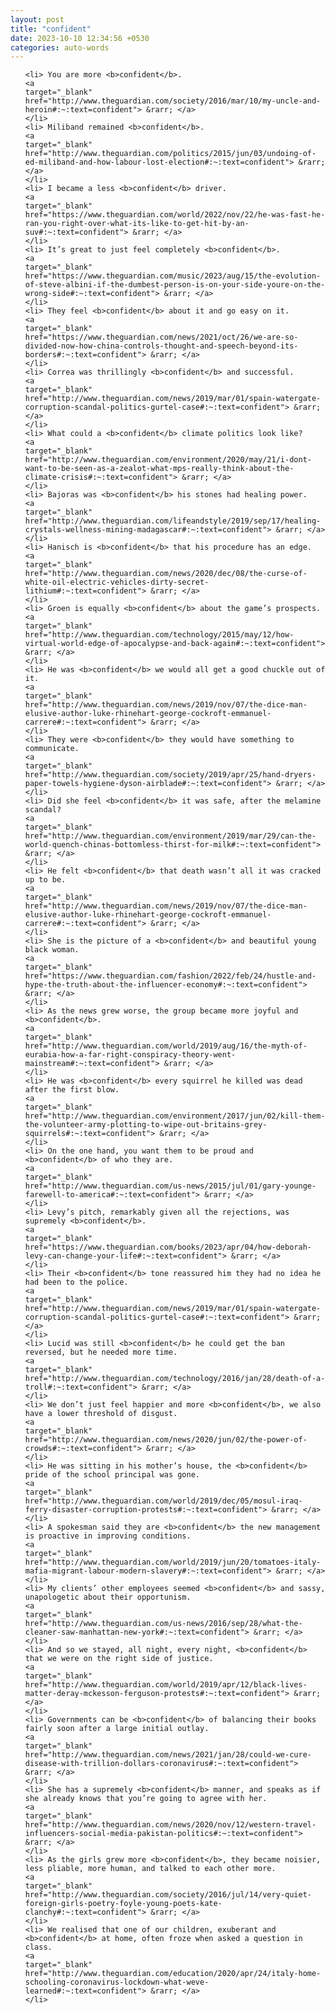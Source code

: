 ```yaml
---
layout: post
title: "confident"
date: 2023-10-10 12:34:56 +0530
categories: auto-words
---
```

<ol>

    <li> You are more <b>confident</b>.
    <a 
    target="_blank" 
    href="http://www.theguardian.com/society/2016/mar/10/my-uncle-and-heroin#:~:text=confident"> &rarr; </a>
    </li>
    <li> Miliband remained <b>confident</b>.
    <a 
    target="_blank" 
    href="http://www.theguardian.com/politics/2015/jun/03/undoing-of-ed-miliband-and-how-labour-lost-election#:~:text=confident"> &rarr; </a>
    </li>
    <li> I became a less <b>confident</b> driver.
    <a 
    target="_blank" 
    href="https://www.theguardian.com/world/2022/nov/22/he-was-fast-he-ran-you-right-over-what-its-like-to-get-hit-by-an-suv#:~:text=confident"> &rarr; </a>
    </li>
    <li> It’s great to just feel completely <b>confident</b>.
    <a 
    target="_blank" 
    href="https://www.theguardian.com/music/2023/aug/15/the-evolution-of-steve-albini-if-the-dumbest-person-is-on-your-side-youre-on-the-wrong-side#:~:text=confident"> &rarr; </a>
    </li>
    <li> They feel <b>confident</b> about it and go easy on it.
    <a 
    target="_blank" 
    href="https://www.theguardian.com/news/2021/oct/26/we-are-so-divided-now-how-china-controls-thought-and-speech-beyond-its-borders#:~:text=confident"> &rarr; </a>
    </li>
    <li> Correa was thrillingly <b>confident</b> and successful.
    <a 
    target="_blank" 
    href="http://www.theguardian.com/news/2019/mar/01/spain-watergate-corruption-scandal-politics-gurtel-case#:~:text=confident"> &rarr; </a>
    </li>
    <li> What could a <b>confident</b> climate politics look like?
    <a 
    target="_blank" 
    href="http://www.theguardian.com/environment/2020/may/21/i-dont-want-to-be-seen-as-a-zealot-what-mps-really-think-about-the-climate-crisis#:~:text=confident"> &rarr; </a>
    </li>
    <li> Bajoras was <b>confident</b> his stones had healing power.
    <a 
    target="_blank" 
    href="http://www.theguardian.com/lifeandstyle/2019/sep/17/healing-crystals-wellness-mining-madagascar#:~:text=confident"> &rarr; </a>
    </li>
    <li> Hanisch is <b>confident</b> that his procedure has an edge.
    <a 
    target="_blank" 
    href="http://www.theguardian.com/news/2020/dec/08/the-curse-of-white-oil-electric-vehicles-dirty-secret-lithium#:~:text=confident"> &rarr; </a>
    </li>
    <li> Groen is equally <b>confident</b> about the game’s prospects.
    <a 
    target="_blank" 
    href="http://www.theguardian.com/technology/2015/may/12/how-virtual-world-edge-of-apocalypse-and-back-again#:~:text=confident"> &rarr; </a>
    </li>
    <li> He was <b>confident</b> we would all get a good chuckle out of it.
    <a 
    target="_blank" 
    href="http://www.theguardian.com/news/2019/nov/07/the-dice-man-elusive-author-luke-rhinehart-george-cockroft-emmanuel-carrere#:~:text=confident"> &rarr; </a>
    </li>
    <li> They were <b>confident</b> they would have something to communicate.
    <a 
    target="_blank" 
    href="http://www.theguardian.com/society/2019/apr/25/hand-dryers-paper-towels-hygiene-dyson-airblade#:~:text=confident"> &rarr; </a>
    </li>
    <li> Did she feel <b>confident</b> it was safe, after the melamine scandal?
    <a 
    target="_blank" 
    href="http://www.theguardian.com/environment/2019/mar/29/can-the-world-quench-chinas-bottomless-thirst-for-milk#:~:text=confident"> &rarr; </a>
    </li>
    <li> He felt <b>confident</b> that death wasn’t all it was cracked up to be.
    <a 
    target="_blank" 
    href="http://www.theguardian.com/news/2019/nov/07/the-dice-man-elusive-author-luke-rhinehart-george-cockroft-emmanuel-carrere#:~:text=confident"> &rarr; </a>
    </li>
    <li> She is the picture of a <b>confident</b> and beautiful young black woman.
    <a 
    target="_blank" 
    href="https://www.theguardian.com/fashion/2022/feb/24/hustle-and-hype-the-truth-about-the-influencer-economy#:~:text=confident"> &rarr; </a>
    </li>
    <li> As the news grew worse, the group became more joyful and <b>confident</b>.
    <a 
    target="_blank" 
    href="http://www.theguardian.com/world/2019/aug/16/the-myth-of-eurabia-how-a-far-right-conspiracy-theory-went-mainstream#:~:text=confident"> &rarr; </a>
    </li>
    <li> He was <b>confident</b> every squirrel he killed was dead after the first blow.
    <a 
    target="_blank" 
    href="http://www.theguardian.com/environment/2017/jun/02/kill-them-the-volunteer-army-plotting-to-wipe-out-britains-grey-squirrels#:~:text=confident"> &rarr; </a>
    </li>
    <li> On the one hand, you want them to be proud and <b>confident</b> of who they are.
    <a 
    target="_blank" 
    href="http://www.theguardian.com/us-news/2015/jul/01/gary-younge-farewell-to-america#:~:text=confident"> &rarr; </a>
    </li>
    <li> Levy’s pitch, remarkably given all the rejections, was supremely <b>confident</b>.
    <a 
    target="_blank" 
    href="https://www.theguardian.com/books/2023/apr/04/how-deborah-levy-can-change-your-life#:~:text=confident"> &rarr; </a>
    </li>
    <li> Their <b>confident</b> tone reassured him they had no idea he had been to the police.
    <a 
    target="_blank" 
    href="http://www.theguardian.com/news/2019/mar/01/spain-watergate-corruption-scandal-politics-gurtel-case#:~:text=confident"> &rarr; </a>
    </li>
    <li> Lucid was still <b>confident</b> he could get the ban reversed, but he needed more time.
    <a 
    target="_blank" 
    href="http://www.theguardian.com/technology/2016/jan/28/death-of-a-troll#:~:text=confident"> &rarr; </a>
    </li>
    <li> We don’t just feel happier and more <b>confident</b>, we also have a lower threshold of disgust.
    <a 
    target="_blank" 
    href="http://www.theguardian.com/news/2020/jun/02/the-power-of-crowds#:~:text=confident"> &rarr; </a>
    </li>
    <li> He was sitting in his mother’s house, the <b>confident</b> pride of the school principal was gone.
    <a 
    target="_blank" 
    href="http://www.theguardian.com/world/2019/dec/05/mosul-iraq-ferry-disaster-corruption-protests#:~:text=confident"> &rarr; </a>
    </li>
    <li> A spokesman said they are <b>confident</b> the new management is proactive in improving conditions.
    <a 
    target="_blank" 
    href="http://www.theguardian.com/world/2019/jun/20/tomatoes-italy-mafia-migrant-labour-modern-slavery#:~:text=confident"> &rarr; </a>
    </li>
    <li> My clients’ other employees seemed <b>confident</b> and sassy, unapologetic about their opportunism.
    <a 
    target="_blank" 
    href="http://www.theguardian.com/us-news/2016/sep/28/what-the-cleaner-saw-manhattan-new-york#:~:text=confident"> &rarr; </a>
    </li>
    <li> And so we stayed, all night, every night, <b>confident</b> that we were on the right side of justice.
    <a 
    target="_blank" 
    href="http://www.theguardian.com/world/2019/apr/12/black-lives-matter-deray-mckesson-ferguson-protests#:~:text=confident"> &rarr; </a>
    </li>
    <li> Governments can be <b>confident</b> of balancing their books fairly soon after a large initial outlay.
    <a 
    target="_blank" 
    href="http://www.theguardian.com/news/2021/jan/28/could-we-cure-disease-with-trillion-dollars-coronavirus#:~:text=confident"> &rarr; </a>
    </li>
    <li> She has a supremely <b>confident</b> manner, and speaks as if she already knows that you’re going to agree with her.
    <a 
    target="_blank" 
    href="http://www.theguardian.com/news/2020/nov/12/western-travel-influencers-social-media-pakistan-politics#:~:text=confident"> &rarr; </a>
    </li>
    <li> As the girls grew more <b>confident</b>, they became noisier, less pliable, more human, and talked to each other more.
    <a 
    target="_blank" 
    href="http://www.theguardian.com/society/2016/jul/14/very-quiet-foreign-girls-poetry-foyle-young-poets-kate-clanchy#:~:text=confident"> &rarr; </a>
    </li>
    <li> We realised that one of our children, exuberant and <b>confident</b> at home, often froze when asked a question in class.
    <a 
    target="_blank" 
    href="http://www.theguardian.com/education/2020/apr/24/italy-home-schooling-coronavirus-lockdown-what-weve-learned#:~:text=confident"> &rarr; </a>
    </li>